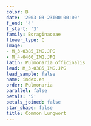```yaml
---
color: B
date: '2003-03-23T00:00:00'
f_end: '4'
f_start: '3'
family: Boraginaceae
flower_type: C
image:
- M_3-0385_IMG.JPG
- M_4-0460_IMG.JPG
latin: Pulmonaria officinalis
lead: M_3-0385_IMG.JPG
lead_sample: false
name: index.en
order: Pulmonaria
parallel: false
petals: '5'
petals_joined: false
star_shape: false
title: Common Lungwort
---
```

